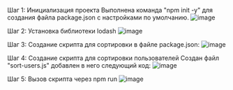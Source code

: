 Шаг 1: Инициализация проекта
Выполнена команда "npm init -y" для создания файла package.json с настройками по умолчанию.
![image](шаг1.png)

Шаг 2: Установка библиотеки lodash
![image](шаг2.png)

Шаг 3: Создание скрипта для сортировки
в файле package.json:
![image](шаг3.png)

Шаг 4: Создание скрипта для сортировки пользователей
Создан файл "sort-users.js" добавлен в него следующий код:
![image](шаг4.png)

Шаг 5: Вызов скрипта через npm run
![image](шаг5.png)
